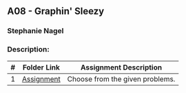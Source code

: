 ## A08 - Graphin' Sleezy
### Stephanie Nagel
### Description:

|  #  | Folder Link | Assignment Description |
| :-: | ----------- | ---------------------- |
| 1  |  [Assignment](https://github.com/rugbyprof/4883-Programming_Techniques/tree/master/Assignments/A08)     |   Choose from the given problems.    |
